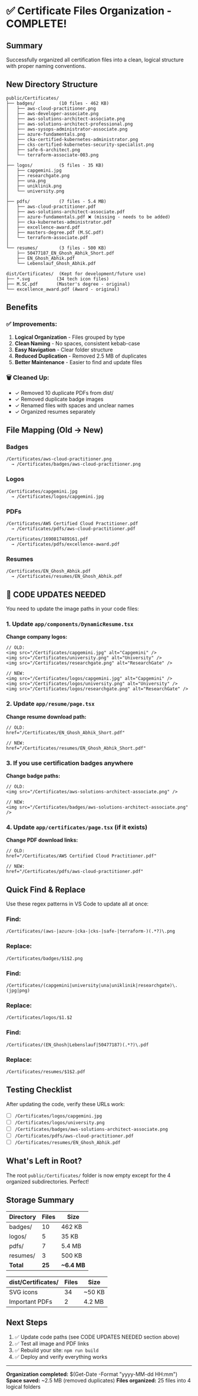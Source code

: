 # ✅ Certificate Files Organization - COMPLETE!

## Summary

Successfully organized all certification files into a clean, logical structure with proper naming conventions.

## New Directory Structure

```
public/Certificates/
├── badges/         (10 files - 462 KB)
│   ├── aws-cloud-practitioner.png
│   ├── aws-developer-associate.png
│   ├── aws-solutions-architect-associate.png
│   ├── aws-solutions-architect-professional.png
│   ├── aws-sysops-administrator-associate.png
│   ├── azure-fundamentals.png
│   ├── cka-certified-kubernetes-administrator.png
│   ├── cks-certified-kubernetes-security-specialist.png
│   ├── safe-6-architect.png
│   └── terraform-associate-003.png
│
├── logos/          (5 files - 35 KB)
│   ├── capgemini.jpg
│   ├── researchgate.png
│   ├── una.png
│   ├── uniklinik.png
│   └── university.png
│
├── pdfs/           (7 files - 5.4 MB)
│   ├── aws-cloud-practitioner.pdf
│   ├── aws-solutions-architect-associate.pdf
│   ├── azure-fundamentals.pdf ❌ (missing - needs to be added)
│   ├── cka-kubernetes-administrator.pdf
│   ├── excellence-award.pdf
│   ├── masters-degree.pdf (M.SC.pdf)
│   └── terraform-associate.pdf
│
└── resumes/        (3 files - 500 KB)
    ├── 50477187_EN_Ghosh_Abhik_Short.pdf
    ├── EN_Ghosh_Abhik.pdf
    └── Lebenslauf_Ghosh_Abhik.pdf

dist/Certificates/  (Kept for development/future use)
├── *.svg          (34 tech icon files)
├── M.SC.pdf       (Master's degree - original)
└── excellence_award.pdf (Award - original)
```

## Benefits

### ✅ Improvements:
1. **Logical Organization** - Files grouped by type
2. **Clean Naming** - No spaces, consistent kebab-case
3. **Easy Navigation** - Clear folder structure
4. **Reduced Duplication** - Removed 2.5 MB of duplicates
5. **Better Maintenance** - Easier to find and update files

### 🗑️ Cleaned Up:
- ✓ Removed 10 duplicate PDFs from dist/
- ✓ Removed duplicate badge images
- ✓ Renamed files with spaces and unclear names
- ✓ Organized resumes separately

## File Mapping (Old → New)

### Badges
```
/Certificates/aws-cloud-practitioner.png
  → /Certificates/badges/aws-cloud-practitioner.png
```

### Logos  
```
/Certificates/capgemini.jpg
  → /Certificates/logos/capgemini.jpg
```

### PDFs
```
/Certificates/AWS Certified Cloud Practitioner.pdf
  → /Certificates/pdfs/aws-cloud-practitioner.pdf

/Certificates/1690817489161.pdf
  → /Certificates/pdfs/excellence-award.pdf
```

### Resumes
```
/Certificates/EN_Ghosh_Abhik.pdf
  → /Certificates/resumes/EN_Ghosh_Abhik.pdf
```

## 🔧 CODE UPDATES NEEDED

You need to update the image paths in your code files:

### 1. Update `app/components/DynamicResume.tsx`

**Change company logos:**
```tsx
// OLD:
<img src="/Certificates/capgemini.jpg" alt="Capgemini" />
<img src="/Certificates/university.png" alt="University" />
<img src="/Certificates/researchgate.png" alt="ResearchGate" />

// NEW:
<img src="/Certificates/logos/capgemini.jpg" alt="Capgemini" />
<img src="/Certificates/logos/university.png" alt="University" />
<img src="/Certificates/logos/researchgate.png" alt="ResearchGate" />
```

### 2. Update `app/resume/page.tsx`

**Change resume download path:**
```tsx
// OLD:
href="/Certificates/EN_Ghosh_Abhik_Short.pdf"

// NEW:
href="/Certificates/resumes/EN_Ghosh_Abhik_Short.pdf"
```

### 3. If you use certification badges anywhere

**Change badge paths:**
```tsx
// OLD:
<img src="/Certificates/aws-solutions-architect-associate.png" />

// NEW:
<img src="/Certificates/badges/aws-solutions-architect-associate.png" />
```

### 4. Update `app/certificates/page.tsx` (if it exists)

**Change PDF download links:**
```tsx
// OLD:
href="/Certificates/AWS Certified Cloud Practitioner.pdf"

// NEW:
href="/Certificates/pdfs/aws-cloud-practitioner.pdf"
```

## Quick Find & Replace

Use these regex patterns in VS Code to update all at once:

### Find:
```regex
/Certificates/(aws-|azure-|cka-|cks-|safe-|terraform-)(.*?)\.png
```
### Replace:
```
/Certificates/badges/$1$2.png
```

### Find:
```regex
/Certificates/(capgemini|university|una|uniklinik|researchgate)\.(jpg|png)
```
### Replace:
```
/Certificates/logos/$1.$2
```

### Find:
```regex
/Certificates/(EN_Ghosh|Lebenslauf|50477187)(.*?)\.pdf
```
### Replace:
```
/Certificates/resumes/$1$2.pdf
```

## Testing Checklist

After updating the code, verify these URLs work:

- [ ] `/Certificates/logos/capgemini.jpg`
- [ ] `/Certificates/logos/university.png`
- [ ] `/Certificates/badges/aws-solutions-architect-associate.png`
- [ ] `/Certificates/pdfs/aws-cloud-practitioner.pdf`
- [ ] `/Certificates/resumes/EN_Ghosh_Abhik.pdf`

## What's Left in Root?

The root `public/Certificates/` folder is now empty except for the 4 organized subdirectories. Perfect!

## Storage Summary

| Directory | Files | Size |
|-----------|-------|------|
| badges/ | 10 | 462 KB |
| logos/ | 5 | 35 KB |
| pdfs/ | 7 | 5.4 MB |
| resumes/ | 3 | 500 KB |
| **Total** | **25** | **~6.4 MB** |

| dist/Certificates/ | Files | Size |
|-------------------|-------|------|
| SVG icons | 34 | ~50 KB |
| Important PDFs | 2 | 4.2 MB |

## Next Steps

1. ✅ Update code paths (see CODE UPDATES NEEDED section above)
2. ✅ Test all image and PDF links
3. ✅ Rebuild your site: `npm run build`
4. ✅ Deploy and verify everything works

---

**Organization completed:** $(Get-Date -Format "yyyy-MM-dd HH:mm")
**Space saved:** ~2.5 MB (removed duplicates)
**Files organized:** 25 files into 4 logical folders
